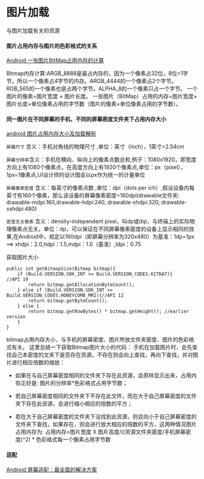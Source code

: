 # 图片加载

与图片加载有关的资源

#### 图片占用内存与图片的色彩格式的关系
[Android 一张图片BitMap占用内存的计算](https://www.jianshu.com/p/5752eae2f27a)

Bitmap内存计算:ARGB_8888是最占内存的，因为一个像素占32位，8位=1字节，所以一个像素占4字节的内存。ARGB_4444的一个像素占2个字节。RGB_565的一个像素也是占两个字节。ALPHA_8的一个像素只占一个字节。
一个图片的像素=图片宽度 × 图片长度。
一张图片（BitMap）占用的内存=图片宽度×图片长度×单位像素占用的字节数（图片的像素×单位像素占用的字节数）。

#### 同一图片在不同屏幕的手机、不同的屏幕密度文件夹下占用内存大小
[android 图片占用内存大小及加载解析](https://blog.csdn.net/smileiam/article/details/68946182)

`屏幕尺寸` 含义：手机对角线的物理尺寸 ,单位：英寸（inch），1英寸=2.54cm

`屏幕分辨率`含义：手机在横向、纵向上的像素点数总和,例子：1080x1920，即宽度方向上有1080个像素点，在高度方向上有1920个像素点,单位：px（pixel），1px=1像素点,UI设计师的设计图会以px作为统一的计量单位

`屏幕像素密度` 含义：每英寸的像素点数 ,单位：dpi（dots per ich）,假设设备内每英寸有160个像素，那么该设备的屏幕像素密度=160dpi(drawable文件夹: drawable-mdpi:160,drawable-hdpi:240, drawable-xhdpi:320, drawable-xxhdpi:480)

`密度无关像素` 含义：density-independent pixel，叫dp或dip，与终端上的实际物理像素点无关。单位：dp，可以保证在不同屏幕像素密度的设备上显示相同的效果,在Android中，规定以160dpi（即屏幕分辨率为320x480）为基准：1dp=1px  ==> xhdpi：2.0,hdpi：1.5,mdpi：1.0（基准）,ldpi：0.75

获取图片大小
```
public int getBitmapSize(Bitmap bitmap){
    if (Build.VERSION.SDK_INT >= Build.VERSION_CODES.KITKAT){     //API 19
        return bitmap.getAllocationByteCount();
    } else if (Build.VERSION.SDK_INT >= Build.VERSION_CODES.HONEYCOMB_MR1){//API 12
        return bitmap.getByteCount();
    } else {
        return bitmap.getRowBytes() * bitmap.getHeight(); //earlier version
    }
}
```
bitmap占用内存大小，与手机的屏幕密度、图片所放文件夹密度、图片的色彩格式有关。 
这里总结一下获取Bitmap图片大小的代码： 
手机在加载图片时，会先查找自己本密度的文夹下是否存在资源，不存在则会向上查找，再向下查找，并对图片进行相应倍数的缩放：

  * 如果在与自己屏幕密度相同的文件夹下存在此资源，会原样显示出来，占用内存正好是: 图片的分辨率*色彩格式占用字节数；

  * 若自己屏幕密度相同的文件夹下不存在此文件，而在大于自己屏幕密度的文件夹下存在此资源，会进行缩小相应的倍数的平方；

  * 若在大于自己屏幕密度的文件夹下没找到此资源，则会向小于自己屏幕密度的文件夹下查找，如果存在，则会进行放大相应的倍数的平方，这两种情况图片占用内存为: 
占用内存=图片宽度 X 图片高度/((资源文件夹密度/手机屏幕密度)^2) * 色彩格式每一个像素占用字节数

#### 适配
[Android 屏幕适配：最全面的解决方案](https://www.jianshu.com/p/ec5a1a30694b)


